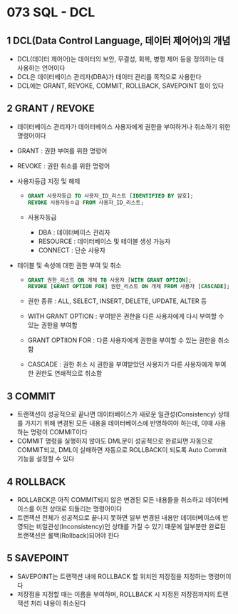 # 073 SQL - DCL

## 1 DCL(Data Control Language, 데이터 제어어)의 개념

- DCL(데이터 제어어)는 데이터의 보안, 무결성, 회복, 병행 제어 등을 정의하는 데 사용하는 언어이다
- DCL은 데이터베이스 관리자(DBA)가 데이터 관리를 목적으로 사용한다
- DCL에는 GRANT, REVOKE, COMMIT, ROLLBACK, SAVEPOINT 등이 있다



## 2 GRANT / REVOKE

- 데이터베이스 관리자가 데이터베이스 사용자에게 권한을 부여하거나 취소하기 위한 명령어이다

- GRANT : 권한 부여를 위한 명령어

- REVOKE : 권한 취소를 위한 명령어

- 사용자등급 지정 및 해제

  - ```SQL
    GRANT 사용자등급 TO 사용자_ID_리스트 [IDENTIFIED BY 암호];
    REVOKE 사용자등ㅇ급 FROM 사용자_ID_리스트;
    ```

  - 사용자등급

    - DBA : 데이터베이스 관리자
    - RESOURCE : 데이터베이스 및 테이블 생성 가능자
    - CONNECT : 단순 사용자

- 테이블 및 속성에 대한 권한 부여 및 취소

  - ```sql
    GRANT 권한_리스트 ON 개체 TO 사용자 [WITH GRANT OPTION];
    REVOKE [GRANT OPTION FOR] 권한_리스트 ON 개체 FROM 사용자 [CASCADE];
    ```

  - 권한 종류 : ALL, SELECT, INSERT, DELETE, UPDATE, ALTER 등

  - WITH GRANT OPTION : 부여받은 권한을 다른 사용자에게 다시 부여할 수 있는 권한을 부여함

  - GRANT OPTIION FOR : 다른 사용자에게 권한을 부여할 수 있는 권한을 취소함

  - CASCADE : 권한 취소 시 권한을 부여받았던 사용자가 다른 사용자에게 부여한 권한도 연쇄적으로 취소함



## 3 COMMIT

- 트랜잭션이 성공적으로 끝나면 데이터베이스가 새로운 일관성(Consistency) 상태를 가지기 위해 변경된 모든 내용을 데이터베이스에 반영하여야 하는데, 이때 사용하는 명령이 COMMIT이다
- COMMIT 명령을 실행하지 않아도 DML문이 성공적으로 완료되면 자동으로 COMMIT되고, DML이 실패하면 자동으로 ROLLBACK이 되도록 Auto Commit 기능을 설정할 수 있다



## 4 ROLLBACK

- ROLLABCK은 아직 COMMIT되지 않은 변경된 모든 내용들을 취소하고 데이터베이스를 이전 상태로 되돌리는 명령어이다
- 트랜잭션 전체가 성공적으로 끝나지 못하면 일부 변경된 내용만 데이터베이스에 반영되는 비일관성(Inconsistency)인 상태를 가질 수 있기 때문에 일부분만 완료된 트랜잭션은 롤백(Rollback)되어야 한다



## 5 SAVEPOINT

- SAVEPOINT는 트랜잭션 내에 ROLLBACK 할 위치인 저장점을 지정하는 명령어이다
- 저장점을 지정할 때는 이름을 부여하며, ROLLBACK 시 지정된 저장점까지의 트랜잭션 처리 내용이 취소된다


